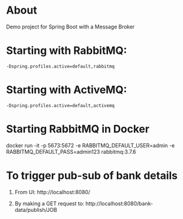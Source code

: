 # About

Demo project for Spring Boot with a Message Broker

# Starting with RabbitMQ:

	-Dspring.profiles.active=default,rabbitmq
	

# Starting with ActiveMQ:

	-Dspring.profiles.active=default,activemq	

# Starting RabbitMQ in Docker

docker run -it -p 5673:5672 -e RABBITMQ_DEFAULT_USER=admin -e RABBITMQ_DEFAULT_PASS=admin123 rabbitmq:3.7.6

# To trigger pub-sub of bank details

1. From UI: http://localhost:8080/

2. By making a GET request to: http://localhost:8080/bank-data/publish/JOB
